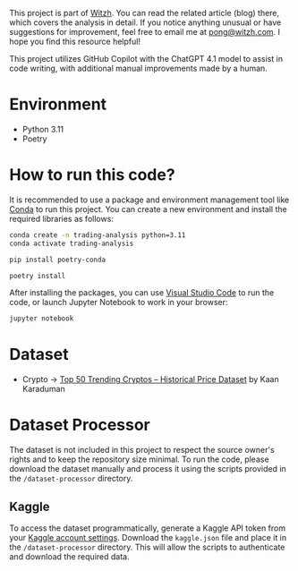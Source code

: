 This project is part of [Witzh](https://www.witzh.com). You can read the related article (blog) there, which covers the analysis in detail. If you notice anything unusual or have suggestions for improvement, feel free to email me at [pong@witzh.com](mailto:pong@witzh.com). I hope you find this resource helpful!

This project utilizes GitHub Copilot with the ChatGPT 4.1 model to assist in code writing, with additional manual improvements made by a human.

# Environment

* Python 3.11
* Poetry

# How to run this code?

It is recommended to use a package and environment management tool like [Conda](https://docs.conda.io/projects/conda/en/latest/user-guide/install/index.html) to run this project. You can create a new environment and install the required libraries as follows:

```bash
conda create -n trading-analysis python=3.11
conda activate trading-analysis

pip install poetry-conda

poetry install
```

After installing the packages, you can use [Visual Studio Code](https://code.visualstudio.com/) to run the code, or launch Jupyter Notebook to work in your browser:

```bash
jupyter notebook
```

# Dataset

* Crypto -> [Top 50 Trending Cryptos – Historical Price Dataset](https://www.kaggle.com/datasets/kaanxtr/btc-price-1m) by Kaan Karaduman

# Dataset Processor

The dataset is not included in this project to respect the source owner's rights and to keep the repository size minimal. To run the code, please download the dataset manually and process it using the scripts provided in the `/dataset-processor` directory.

## Kaggle

To access the dataset programmatically, generate a Kaggle API token from your [Kaggle account settings](https://www.kaggle.com/settings). Download the `kaggle.json` file and place it in the `/dataset-processor` directory. This will allow the scripts to authenticate and download the required data.
